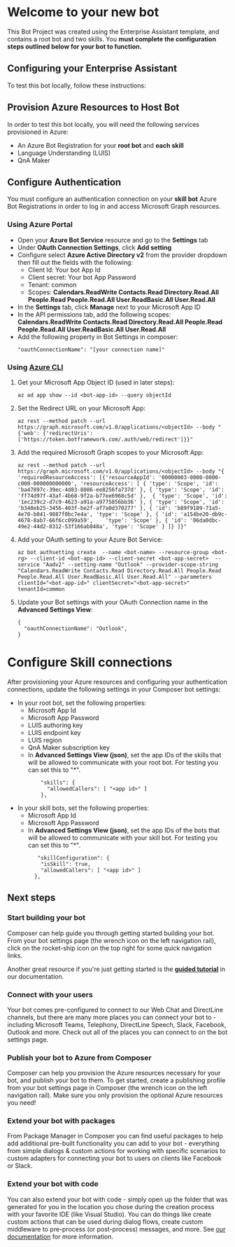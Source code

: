 # Welcome to your new bot

This Bot Project was created using the Enterprise Assistant template, and contains a root bot and two skills. You **must complete the configuration steps outlined below for your bot to function.**

## Configuring your Enterprise Assistant

To test this bot locally, follow these instructions:

## Provision Azure Resources to Host Bot
In order to test this bot locally, you will need the following services provisioned in Azure:
- An Azure Bot Registration for your **root bot** and **each skill**
- Language Understanding (LUIS)
- QnA Maker

## Configure Authentication
You must configure an authentication connection on your **skill bot** Azure Bot Registrations in order to log in and access Microsoft Graph resources. 

### Using Azure Portal
* Open your **Azure Bot Service** resource and go to the **Settings** tab
* Under **OAuth Connection Settings**, click **Add setting**
* Configure select **Azure Active Directory v2** from the provider dropdown then fill out the fields with the following:
  * Client Id: Your bot App Id
  * Client secret: Your bot App Password
  * Tenant: common
  * Scopes: **Calendars.ReadWrite Contacts.Read Directory.Read.All People.Read People.Read.All User.ReadBasic.All User.Read.All** 
* In the **Settings** tab, click **Manage** next to your Microsoft App ID
* In the API permissions tab, add the following scopes: **Calendars.ReadWrite Contacts.Read Directory.Read.All People.Read People.Read.All User.ReadBasic.All User.Read.All**
* Add the following property in Bot Settings in composer:
  ```
  "oauthConnectionName": "[your connection name]"
  ```

### Using [Azure CLI]()
1. Get your Microsoft App Object ID (used in later steps):
    ```
    az ad app show --id <bot-app-id> --query objectId
    ```

2. Set the Redirect URL on your Microsoft App:
    ```
    az rest --method patch --url https://graph.microsoft.com/v1.0/applications/<objectId> --body "{'web': {'redirectUris': ['https://token.botframework.com/.auth/web/redirect']}}"
    ```

3. Add the required Microsoft Graph scopes to your Microsoft App:
    ```
    az rest --method patch --url https://graph.microsoft.com/v1.0/applications/<objectId> --body "{ 'requiredResourceAccess': [{'resourceAppId': '00000003-0000-0000-c000-000000000000', 'resourceAccess': [ { 'type': 'Scope', 'id': 'ba47897c-39ec-4d83-8086-ee8256fa737d' }, { 'type': 'Scope', 'id': 'ff74d97f-43af-4b68-9f2a-b77ee6968c5d' },  { 'type': 'Scope', 'id': '1ec239c2-d7c9-4623-a91a-a9775856bb36' }, { 'type': 'Scope', 'id': 'b340eb25-3456-403f-be2f-af7a0d370277' }, { 'id': 'b89f9189-71a5-4e70-b041-9887f0bc7e4a', 'type': 'Scope' }, { 'id': 'a154be20-db9c-4678-8ab7-66f6cc099a59',	'type': 'Scope'	}, { 'id': '06da0dbc-49e2-44d2-8312-53f166ab848a', 'type': 'Scope' } ]} ]}"
    ```


4. Add your OAuth setting to your Azure Bot Service:
    ```
    az bot authsetting create  --name <bot-name> --resource-group <bot-rg> --client-id <bot-app-id> --client-secret <bot-app-secret>  --service "Aadv2" --setting-name "Outlook" --provider-scope-string "Calendars.ReadWrite Contacts.Read Directory.Read.All People.Read People.Read.All User.ReadBasic.All User.Read.All" --parameters clientId="<bot-app-id>" clientSecret="<bot-app-secret>" tenantId=common
    ```

5. Update your Bot settings with your OAuth Connection name in the **Advanced Settings View**:
    ```
    {
      "oauthConnectionName": "Outlook",
    }
    ```


# Configure Skill connections
After provisioning your Azure resources and configuring your authentication connections, update the following settings in your Composer bot settings:
- In your root bot, set the following properties:
    - Microsoft App Id
    - Microsoft App Password
    - LUIS authoring key
    - LUIS endpoint key 
    - LUIS region
    - QnA Maker subscription key
    - In **Advanced Settings View (json)**, set the app IDs of the skills that will be allowed to communicate with your root bot. For testing you can set this to "*".
        ```
            "skills": {
              "allowedCallers": [ "<app id>" ]
            },
        ```
- In your skill bots, set the following properties:
    - Microsoft App Id
    - Microsoft App Password
    - In **Advanced Settings View (json)**, set the app IDs of the bots that will be allowed to communicate with your skill bot. For testing you can set this to "*".
        ```
           "skillConfiguration": {
            "isSkill": true,
            "allowedCallers": [ "<app id>" ]
          },
        ```

## Next steps

### Start building your bot

Composer can help guide you through getting started building your bot. From your bot settings page (the wrench icon on the left navigation rail), click on the rocket-ship icon on the top right for some quick navigation links.

Another great resource if you're just getting started is the **[guided tutorial](https://docs.microsoft.com/en-us/composer/tutorial/tutorial-introduction)** in our documentation.

### Connect with your users

Your bot comes pre-configured to connect to our Web Chat and DirectLine channels, but there are many more places you can connect your bot to - including Microsoft Teams, Telephony, DirectLine Speech, Slack, Facebook, Outlook and more. Check out all of the places you can connect to on the bot settings page.

### Publish your bot to Azure from Composer

Composer can help you provision the Azure resources necessary for your bot, and publish your bot to them. To get started, create a publishing profile from your bot settings page in Composer (the wrench icon on the left navigation rail). Make sure you only provision the optional Azure resources you need!

### Extend your bot with packages

From Package Manager in Composer you can find useful packages to help add additional pre-built functionality you can add to your bot - everything from simple dialogs & custom actions for working with specific scenarios to custom adapters for connecting your bot to users on clients like Facebook or Slack.

### Extend your bot with code

You can also extend your bot with code - simply open up the folder that was generated for you in the location you chose during the creation process with your favorite IDE (like Visual Studio). You can do things like create custom actions that can be used during dialog flows, create custom middleware to pre-process (or post-process) messages, and more. See [our documentation](https://aka.ms/bf-extend-with-code) for more information.
